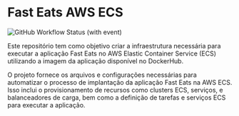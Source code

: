 # Fast Eats AWS ECS


![GitHub Workflow Status (with event)](https://img.shields.io/github/actions/workflow/status/FIAP-Grupo56-SOAT1/INFRA_ECS_FAST-EATS/main-pipeline.yml?logo=github)

Este repositório tem como objetivo criar a infraestrutura necessária para executar a aplicação Fast Eats no AWS Elastic Container Service (ECS) utilizando a imagem da aplicação disponível no DockerHub.

O projeto fornece os arquivos e configurações necessárias para automatizar o processo de implantação da aplicação Fast Eats na AWS ECS. Isso inclui o provisionamento de recursos como clusters ECS, serviços, e balanceadores de carga, bem como a definição de tarefas e serviços ECS para executar a aplicação.
